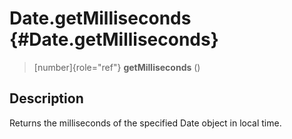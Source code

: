 Date.getMilliseconds {#Date.getMilliseconds}
====================

> [number]{role="ref"} **getMilliseconds** ()

Description
-----------

Returns the milliseconds of the specified Date object in local time.
